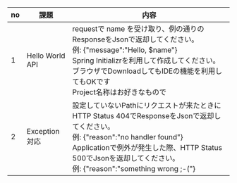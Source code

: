 | no | 課題 | 内容 |
| ---- | ---- | --- |
| 1 | Hello World API | requestで name  を受け取り、例の通りのResponseをJsonで返却してください。<br> 例:  {"message":"Hello, $name"} <br> Spring Initializrを利用して作成してください。ブラウザでDownloadしてもIDEの機能を利用してもOKです <br> Project名称はお好きなもので <br>
| 2 | Exception 対応 | 設定していないPathにリクエストが来たときにHTTP Status 404でResponseをJsonで返却してください。<br> 例: {"reason":"no handler found"} <br> Applicationで例外が発生した際、HTTP Status 500でJsonを返却してください。 <br> 例:  {"reason":"something wrong ;-("} |